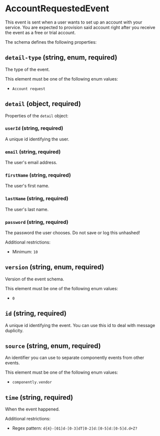 # AccountRequestedEvent

This event is sent when a user wants to set up an account with your service. You are expected to provision said account right after you receive the event as a free or trial account.

The schema defines the following properties:

## `detail-type` (string, enum, required)

The type of the event.

This element must be one of the following enum values:

* `Account request`

## `detail` (object, required)

Properties of the `detail` object:

### `userId` (string, required)

A unique id identifying the user.

### `email` (string, required)

The user's email address.

### `firstName` (string, required)

The user's first name.

### `lastName` (string, required)

The user's last name.

### `password` (string, required)

The password the user chooses. Do not save or log this unhashed!

Additional restrictions:

* Minimum: `10`

## `version` (string, enum, required)

Version of the event schema.

This element must be one of the following enum values:

* `0`

## `id` (string, required)

A unique id identifying the event. You can use this id to deal with message duplicity.

## `source` (string, enum, required)

An identifier you can use to separate componently events from other events.

This element must be one of the following enum values:

* `componently.vendor`

## `time` (string, required)

When the event happened.

Additional restrictions:

* Regex pattern: `d{4}-[01]d-[0-3]dT[0-2]d:[0-5]d:[0-5]d.d+Z?`